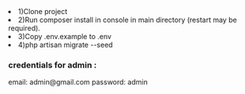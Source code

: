 
<li>1)Clone project </li>
<li>2)Run composer install in console in main directory  (restart may be required).</li>
<li>3)Copy .env.example to .env </li>
<li>4)php artisan migrate --seed</li>

    
   <h3>credentials for admin :</h3>
    email: admin@gmail.com
    password: admin
